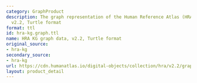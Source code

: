 ```yaml
---
category: GraphProduct
description: The graph representation of the Human Reference Atlas (HRA) dataset,
  v2.2, Turtle format
format: ttl
id: hra-kg.graph.ttl
name: HRA KG graph data, v2.2, Turtle format
original_source:
- hra-kg
secondary_source:
- hra-kg
url: https://cdn.humanatlas.io/digital-objects/collection/hra/v2.2/graph.ttl
layout: product_detail
---
```

